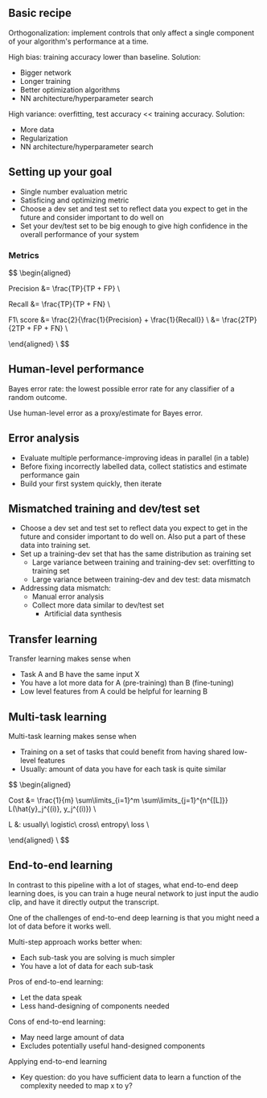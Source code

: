 ﻿## Basic recipe

Orthogonalization: implement controls that only affect a single component of your algorithm's performance at a time.

High bias: training accuracy lower than baseline. Solution:
* Bigger network
* Longer training
* Better optimization algorithms
* NN architecture/hyperparameter search

High variance: overfitting, test accuracy << training accuracy. Solution:
* More data
* Regularization
* NN architecture/hyperparameter search

## Setting up your goal

* Single number evaluation metric
* Satisficing and optimizing metric
* Choose a dev set and test set to reflect data you expect to get in the future and consider important to do well on
* Set your dev/test set to be big enough to give high confidence in the overall performance of your system

### Metrics

$$
\begin{aligned}

Precision &= \frac{TP}{TP + FP} \\

Recall &= \frac{TP}{TP + FN} \\

F1\ score &= \frac{2}{\frac{1}{Precision} + \frac{1}{Recall}} \\
&= \frac{2TP}{2TP + FP + FN} \\

\end{aligned} \\
$$

## Human-level performance

Bayes error rate: the lowest possible error rate for any classifier of a random outcome.

Use human-level error as a proxy/estimate for Bayes error.

## Error analysis

* Evaluate multiple performance-improving ideas in parallel (in a table)
* Before fixing incorrectly labelled data, collect statistics and estimate performance gain
* Build your first system quickly, then iterate

## Mismatched training and dev/test set

* Choose a dev set and test set to reflect data you expect to get in the future and consider important to do well on. Also put a part of these data into training set.
* Set up a training-dev set that has the same distribution as training set
  * Large variance between training and training-dev set: overfitting to training set
  * Large variance between training-dev and dev test: data mismatch
* Addressing data mismatch:
  * Manual error analysis
  * Collect more data similar to dev/test set
    * Artificial data synthesis

## Transfer learning

Transfer learning makes sense when
* Task A and B have the same input X
* You have a lot more data for A (pre-training) than B (fine-tuning)
* Low level features from A could be helpful for learning B

## Multi-task learning

Multi-task learning makes sense when
* Training on a set of tasks that could benefit from having shared low-level features
* Usually: amount of data you have for each task is quite similar

$$
\begin{aligned}

Cost &= \frac{1}{m} \sum\limits_{i=1}^m \sum\limits_{j=1}^{n^{[L]}} L(\hat{y}_j^{(i)}, y_j^{(i)}) \\

L &: usually\ logistic\ cross\ entropy\ loss \\

\end{aligned} \\
$$

## End-to-end learning

In contrast to this pipeline with a lot of stages, what end-to-end deep learning does, is you can train a huge neural network to just input the audio clip, and have it directly output the transcript.

One of the challenges of end-to-end deep learning is that you might need a lot of data before it works well.

Multi-step approach works better when:
* Each sub-task you are solving is much simpler
* You have a lot of data for each sub-task

Pros of end-to-end learning:
* Let the data speak
* Less hand-designing of components needed

Cons of end-to-end learning:
* May need large amount of data
* Excludes potentially useful hand-designed components

Applying end-to-end learning
* Key question: do you have sufficient data to learn a function of the complexity needed to map x to y?
